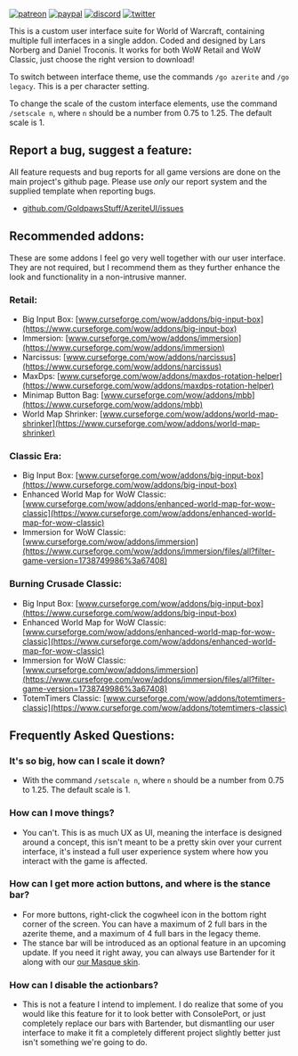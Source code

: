 [![patreon](https://www.goldpawsstuff.com/shared/img/common/pa-button.png)](https://www.patreon.com/goldpawsstuff)
[![paypal](https://www.goldpawsstuff.com/shared/img/common/pp-button.png)](https://www.paypal.me/goldpawsstuff)
[![discord](https://www.goldpawsstuff.com/shared/img/common/dd-button.png)](https://discord.gg/MUSfWXd)
[![twitter](https://www.goldpawsstuff.com/shared/img/common/tw-button.png)](https://twitter.com/GoldpawsStuff)

This is a custom user interface suite for World of Warcraft, containing multiple full interfaces in a single addon. Coded and designed by Lars Norberg and Daniel Troconis. It works for both WoW Retail and WoW Classic, just choose the right version to download!

To switch between interface theme, use the commands `/go azerite` and `/go legacy`. This is a per character setting.

To change the scale of the custom interface elements, use the command `/setscale n`, where `n` should be a number from 0.75 to 1.25. The default scale is 1.

## **Report a bug, suggest a feature:**
All feature requests and bug reports for all game versions are done on the main project's github page. Please use _only_ our report system and the supplied template when reporting bugs.
* [github.com/GoldpawsStuff/AzeriteUI/issues](https://github.com/GoldpawsStuff/AzeriteUI/issues)

## **Recommended addons:**
These are some addons I feel go very well together with our user interface. They are not required, but I recommend them as they further enhance the look and functionality in a non-intrusive manner.

### **Retail:**
* Big Input Box: [www.curseforge.com/wow/addons/big-input-box](https://www.curseforge.com/wow/addons/big-input-box)
* Immersion: [www.curseforge.com/wow/addons/immersion](https://www.curseforge.com/wow/addons/immersion)
* Narcissus: [www.curseforge.com/wow/addons/narcissus](https://www.curseforge.com/wow/addons/narcissus)
* MaxDps: [www.curseforge.com/wow/addons/maxdps-rotation-helper](https://www.curseforge.com/wow/addons/maxdps-rotation-helper)
* Minimap Button Bag: [www.curseforge.com/wow/addons/mbb](https://www.curseforge.com/wow/addons/mbb)
* World Map Shrinker: [www.curseforge.com/wow/addons/world-map-shrinker](https://www.curseforge.com/wow/addons/world-map-shrinker)

### **Classic Era:**
* Big Input Box: [www.curseforge.com/wow/addons/big-input-box](https://www.curseforge.com/wow/addons/big-input-box)
* Enhanced World Map for WoW Classic: [www.curseforge.com/wow/addons/enhanced-world-map-for-wow-classic](https://www.curseforge.com/wow/addons/enhanced-world-map-for-wow-classic)
* Immersion for WoW Classic: [www.curseforge.com/wow/addons/immersion](https://www.curseforge.com/wow/addons/immersion/files/all?filter-game-version=1738749986%3a67408)

### **Burning Crusade Classic:**
* Big Input Box: [www.curseforge.com/wow/addons/big-input-box](https://www.curseforge.com/wow/addons/big-input-box)
* Enhanced World Map for WoW Classic: [www.curseforge.com/wow/addons/enhanced-world-map-for-wow-classic](https://www.curseforge.com/wow/addons/enhanced-world-map-for-wow-classic)
* Immersion for WoW Classic: [www.curseforge.com/wow/addons/immersion](https://www.curseforge.com/wow/addons/immersion/files/all?filter-game-version=1738749986%3a67408)
* TotemTimers Classic: [www.curseforge.com/wow/addons/totemtimers-classic](https://www.curseforge.com/wow/addons/totemtimers-classic)

## **Frequently Asked Questions:**
### **It's so big, how can I scale it down?**
* With the command `/setscale n`, where `n` should be a number from 0.75 to 1.25. The default scale is 1.

### **How can I move things?**
* You can't. This is as much UX as UI, meaning the interface is designed around a concept, this isn't meant to be a pretty skin over your current interface, it's instead a full user experience system where how you interact with the game is affected.

### **How can I get more action buttons, and where is the stance bar?**
* For more buttons, right-click the cogwheel icon in the bottom right corner of the screen. You can have a maximum of 2 full bars in the azerite theme, and a maximum of 4 full bars in the legacy theme.
* The stance bar will be introduced as an optional feature in an upcoming update. If you need it right away, you can always use Bartender for it along with our [our Masque skin](https://www.curseforge.com/wow/addons/masque-azerite).

### **How can I disable the actionbars?**
* This is not a feature I intend to implement. I do realize that some of you would like this feature for it to look better with ConsolePort, or just completely replace our bars with Bartender, but dismantling our user interface to make it fit a completely different project slightly better just isn't something we're going to do.
